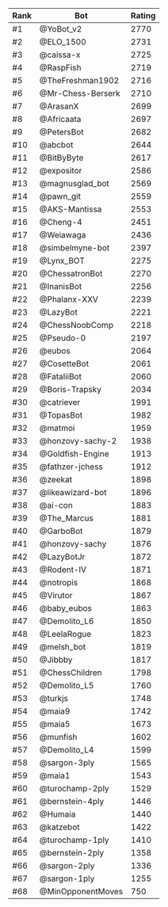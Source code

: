 Rank|Bot|Rating
---|---|---
#1|@YoBot_v2|2770
#2|@ELO_1500|2731
#3|@caissa-x|2725
#4|@RaspFish|2719
#5|@TheFreshman1902|2716
#6|@Mr-Chess-Berserk|2710
#7|@ArasanX|2699
#8|@Africaata|2697
#9|@PetersBot|2682
#10|@abcbot|2644
#11|@BitByByte|2617
#12|@expositor|2586
#13|@magnusglad_bot|2569
#14|@pawn_git|2559
#15|@AKS-Mantissa|2553
#16|@Cheng-4|2451
#17|@Weiawaga|2436
#18|@simbelmyne-bot|2397
#19|@Lynx_BOT|2275
#20|@ChessatronBot|2270
#21|@InanisBot|2256
#22|@Phalanx-XXV|2239
#23|@LazyBot|2221
#24|@ChessNoobComp|2218
#25|@Pseudo-0|2197
#26|@eubos|2064
#27|@CosetteBot|2061
#28|@FataliiBot|2060
#29|@Boris-Trapsky|2034
#30|@catriever|1991
#31|@TopasBot|1982
#32|@matmoi|1959
#33|@honzovy-sachy-2|1938
#34|@Goldfish-Engine|1913
#35|@fathzer-jchess|1912
#36|@zeekat|1898
#37|@likeawizard-bot|1896
#38|@ai-con|1883
#39|@The_Marcus|1881
#40|@GarboBot|1879
#41|@honzovy-sachy|1876
#42|@LazyBotJr|1872
#43|@Rodent-IV|1871
#44|@notropis|1868
#45|@Virutor|1867
#46|@baby_eubos|1863
#47|@Demolito_L6|1850
#48|@LeelaRogue|1823
#49|@melsh_bot|1819
#50|@Jibbby|1817
#51|@ChessChildren|1798
#52|@Demolito_L5|1760
#53|@turkjs|1748
#54|@maia9|1742
#55|@maia5|1673
#56|@munfish|1602
#57|@Demolito_L4|1599
#58|@sargon-3ply|1565
#59|@maia1|1543
#60|@turochamp-2ply|1529
#61|@bernstein-4ply|1446
#62|@Humaia|1440
#63|@katzebot|1422
#64|@turochamp-1ply|1410
#65|@bernstein-2ply|1358
#66|@sargon-2ply|1336
#67|@sargon-1ply|1255
#68|@MinOpponentMoves|750
